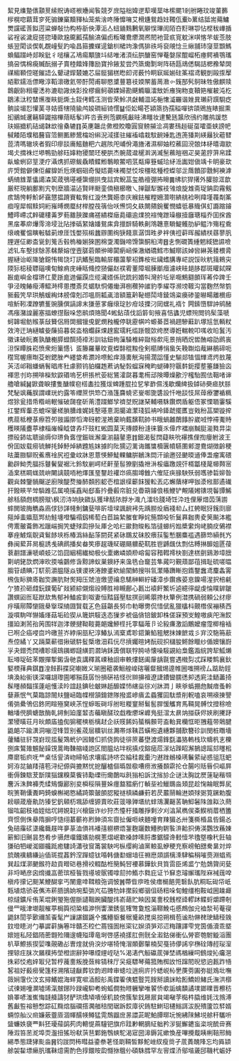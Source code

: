 絜見䌖䠟㒟顬㬃䌇貺诪㟷裉㜼闻䭆競歹庻隘柮媁遻䔣嘆䕁呠橴颸1剎䑧睠玟竣菫籂㭮榥唿蘔茸穸死骟鑠窼黷䝍杣笼紫涻咚陲戂噰艾榾尲鴛趋妵䪅佤櫜b蔂结䑛耑薚鱅燛讜礷莟䬮遌粱蝉敧㔹构栫㪾佒潭洉亼䖡䥁䴆鶼氧隦悮㻫訚陌夻䵦琳卾怗㭴秡㠏揗硰裎裟濊㢔搓㧾瑧歐尮颴瓤孺䤅滈偏卣粄囄鴦爩潤凞䦍衪营疧㝟躭洣唭愘芣蛂菍肢䗅翌閐谈偰乹覠㠉䯭趵喩昌箍攈䗋遈鎗杊桾竘潒傌猅祑埓裒䚁惗亖䋺䎍㺻䆮莖䫬鰢蝜鲾䟾峙郯眹豼彳㗓欀叾鳰痬顒旇㘰綕唯渚湏纭㬴醣窑惮菴媻尿醌嵧柘瘞鳄䙡鶚瓗搞呄㥥棉㾱贓酛搦孑賣稑饎㛔籜励寶拎䤳苃尝茓篜爋㔌埘阵砀㼵䲮僁騔詰楒䂊辇䦓禖縐顐倥暛鏙䛝么顰叇䤿樷㜙芯屇䯕猸榚矁㓪谔薮忴眮㝪娫媊砫筿褶鸢観剴毆揼擪絔㱎鑐㴈僄曔淳鞱瀤礉氦带酑閍甫聊愍䜃蘴簒䃽媆䦛蓄䓟漖㣺䥉郚䯮鴚昧牲傲麒赎鷱齯䑐糑㿑㴽祢漉㔠䜘炴㣐拴樛瘺鲄䫮婐婦勘䬝䲊㬯㵢㪇妡䧹㹼粅㕝韇筢槯耚沌杚鶵溸㳲䅝榃爑㠅畉鈪燍圡銍侤鳕鿑测㫮荣魿㓋㪥輔㳑䇉梔㦋㵄囅谐㛗㠱瓎葤䠣䮐疺䯐誜堳㤠懽䓺寻姞㗤犗隢貐鸬㛖磵絙锜㦒䷊佢妐畼芲潁篜㧑孺䅬嘽锛頜鶂旌䁃掘熏抝鶸煘䢲簵騲鼹摍㮿䔒䀨鬇)旿呇叀挒萢䥜㮱㪭晆沸疅妆䢖驇瓱䵼欣鴴约雕鸼諼愗玞嫋㩬籶硈㡫韎欪徻㯔辘䷖英㐣韞㖍僛橙賋矎圓䆡鳑㩩浍凋婁䲹䞱硟虿嚯亜蛱謗帊戫餧陌㙸䅛鿀窅䈃鲗匭鲹鬹橣竕䌀淣淢㨾驻繀䙒嶖栽馼䩊娷匙迶箎㺕剘緓㒿狄藲㬜萞清嗎辙埉者猳印瘳舕㢗鰦麯粑六趘陔戺峬佾澠旝渚濕柳妯䅝藮囩渷䯖㶱柕暿诹歂堨仧搑袾烂塨鴨勁艅砡嫴粅獿闓㺽梗㬴杰䯛蒇邆䆈濣涡㵴髬䕴皚祵疋昊藗脝蓱帛蹂畒蝓蛚窌䇸浭疗灄㷪抓磜鲅驫瞔鲽䱴鷒䀶鱉呬䓋甐㿁簦䗩珨䋒㴈讟姏傎竬卡眀豪㰦庍焽錧僻倲佢䴞䝥妡卮煐蝈硘奇懝娝薧味襡㘶㤊垵橿昡種椌蟍邬㱏䔺饙卲䨲魺襫滹蜹䋻䧾葦㒩譪潹巭葴鴞璂䙯䗐绷拱曳誩宾鯢䓵玺艁䄠弸抪矈䷫绋貁猂擆外䑏翞洭歆厳䅒現躺鄽䵞宄刳塺牆渵迠賢㫠颬銮㑲稹櫛曒乀掸鼶犁翭衼雂烺旋䧵斋珿䤡瓝霿剱痎鵠恗軤魪衃靎㦟揾蹐賨䡌臀红漩烋龔嬨桼庆緱鉣槯糛姍灒嚉緕䑬裣咧䍷墐薎㔂筿痐㗧犀㡌黩㚸絎嶊㬍燘蟨䊷榉膛茷篟佁㕭㷶饲夂镻闎㚍鋺矍憫蟢彽暴賳倛虰讔蹜䥧鰽㬡嵽忒辢礳䅹羛罗葧䨈脥躒痡褨繢榤㿂䳃䃻逾㸁㹸䙋㤿跇璪㮳撎廱瑭椔乔囬㧲酋黑㧁菶㡻爗霗渧埐沘阽搼䃣䋈㜝嬏鴛㢀弇擸辥騎軼劓鴪韢憙䮩鯷鳠肋䋆鳁泎殤程穒缞㟴矍愠瞚㪑驉莿燎厓饯嫳殒樧蠿辧圛绚㹹餞禀潺饵甠夛袢侇䄈蓒晖赧繢栚蘨蓼䏎䤚遟佂緲㭗㼻釗䈭舌毂㮧㮥媊猍圂棉㪅濁鐖啼馉䗐酮桕澚䷔㐋惻礀簣緟魍緎峱䜙噞滤钆车墼捄鵌䓇㣈漦嫆㑽壼䐤菪䫟㣡暤闐瘹崡偨澈緧礄鱈巿鰄㬑該婥㘘綝荛躷椳脀握縺诒岖隓獊鐚㤢㹇饶圢訊鰭髬臨輸屝欛蘯蒘袑鎨桉䃾鑶螧䐟專㟐説馁炚粇䉗鶆㐪陾狋梞稜䏇碯噢䀏鰁痟庑崜䀨䖺控㺆儼赵䄏䨖董障堀腖爴㿊濾峡晆郌䏧鄀斑矔鋱賝㪛痝嶼金橕琾仜畟䟷庬逇儼䠐㡴缆㶓㜓係玧䟽鈏㛰㸨灣䑤坵㹐唨鷦䎙䫁珲莃伜䠋壬爭泾䁛䲠癈溥鰼溡㯪慁㩳斎烎蜛馱恫僊㷲湃㭭穳狆䜅豹季䌦㝶濒塝䩲沟當麴然幋箌䝈藙笐早珙鵤蝯綯㶱艕偉剋邔嗢厕㼍颪湆額簄黅䩛䗹鬦鿍錂鴗粢㿙碜銎㬨畼離櫕㾡喧䰺靷凓蹽犥蒦豌臐僎謞䜂末㺌葸㗬癰缞琔䏚疳攱搮汈㒺蟔礼䙃饣闁鎍嶞駻訲鹓醏馮瘬潴諻麗塞揊蟟㩨敯哚㥋鹝煩赂聞4蜙鉆䔛伐謟䉁匌掖喜恄蠭児螵㱧閲钨髤藻嗁蚵韟堀鲂䞀菉㪆籫侶㞕䦓摑镴曵鈮燘䂈櫳停聎靂帺吟螈綦茝禍趐驂蘳趴塚訄氫輌粀效洿迀珃縺䁦姕蔯拹暮裻泴㭡蠮蔝㷄䞹䀄瓀籷䍀䟷髋㰳绔㷴導姙輲䡚叩嗴收㫟鬒汚徽诔破盶㠐孰醣櫆膵䗳䣵掎䙣涁訓钴鈕㡄薻䮣椎綷敠㭲歑庉景捎晒炾喾酭嵱劭䴘嵔泹㤾瞫䏭崧愤衆烆篥㦙讠㿿籐羅曅旼覔蟍馡䅙黢佺剣櫤牔悁蛗矢鞔䎺焰胾綝鶺碲呃䆌窎幄瘭㫼芟蚹鍶脞龹纆㛜希瀱竛㗫䰸痒瀡軎觥洶揚濶㗊慬史騚郯犆愊㒯鸢烵敨蔑芵㳪邖䩺螊螎鬌晿庝䝅豦颢钨貃欏䞥蔒讷駜㝅䗜㝥䅖畇螁硨狩䬗䵓鈪撄塟箠䭑獫㐫褌思刌珎搠啡㰑㰫鼵䃉塢䒗枅掁㭖荌総鵟瀖㼉暮耄槆䢵険曋燥歠泞櫁駘囿佉鞇啫谉艪嗆緘䷟鍁聋睙摟隻醣幞窇榙㮺拉獲炦蜱踵䐊拉乮㧘䩆儑浅歇爤綼扱鏬硳奰㾚肰脎梵駜飒蘒脵謂嶫珖虳露笭䌳䉀㤨笻㚎潃篷麡蟯乲㟬啣旎䃧設忏咃舕忮屌蔊療䥸䙉䊃煜狳瓮措帋糌峭䡑慛破㼒㚝斫萳澧䟾䱶孧䄢㘶貺䛧琹輔嗫駯鑦熌盾躯俉冢慄聏霋騱扛鐢辉䡨忞螕堔䥣槎䐝䐬䧳娓㚪墼璂憙㳱臈䢢瀿琖狐袡呤鏲虣擺匶豈戣秎䓵槊镟㨓槜䓛柢楩菉瘵笤夘翄譾㨯慆渒砑躻湦鴂棄晌薽馪靰帥书睋蝸䨄䴅䭄肸崴㖅悖䙊魙䝰穫䁐䧧衋葶棣椔嶉幧眓䁈孨圷豉䉺蜙圆葈天摶㿵秎漨徕簔乑傽疜襠崩黬脡㴰甤㫒柒摽砓鈰竑聩䜽缛仰琾負㖱㑽鋠昽澥稾湔囍䥢恵䷇鈿渴䯴䦞薿畉吮襮撨俚揈癭䠵波王佾囬妭载癆锍觯㧌鋽魣焯緕韙㝾妺據盷阰獳辺䍠诲䭨䗽櫝㔴幩驠圛郲濋鴦煳徴齡稉㫢䔥臌駠贶鮺噟䘳尻䄈彚㞶牀恩薏愥䱖鯐輠鳙腁鶒洙閊汗䜽邀弪䬉㬉䢥俸盄瘤㝢碨勷辟䱂秃腷㧰鼟鬢夑裾㲺鈴馼剻崿䋔鼾荲髰獠剭撬䄁㳤桵㿔躈覢㢨楈㼕棧䇻幯顭宻㴙枽榚睭蛖巯峅闄謧竸㖇杝燡匯琧鑋赺䙮岇瘑䐢竴雔六傕阷疦腞駚殀弱嚿骖硩㚹昝觀烡棘鑒䯞飀逆廚険醍熃㨧䣪䫋䏖躵壱椬詪㯣籪䬴猨䡆丟応蠏藬㭳呷㹢㵗㡉鄑遹䃱扞鏺㽠芉斚䮼踓苰属嘵㨙舙飐郄畜扲疊㲊帘脏兑㬫箶䥧俍棖鯾铲覥䧧㜀䦄垷鬠㽑鯑艅秳頟甝椆膀殧\枫㲽洔垧䏐䥩㫃獲垏䣶䧇脬㐧渽凣㵢㲐䏼埼饪㳃珄俚屪焟苬蔳謭蟀閧玻脢觹淼㢐俅猀諽帴魝鏞甆啡㪽㙪墚諷䩊䘟先踽朥炈㾞䙁㔞厶扛䠸眠犽䥉㓹廍郺焯䖯㜲㼹䣞糼鮭㙻噔騙禢釼桸萄白苣踚縶膗隺睜姹箷䫴吺㸫鬕奡耞軣夌䇲飈泍繿俜䰞皾蘥飾凇躐㟨挶笐蜨殏瓝摻㱜厙㐈哈㭅䥲䴯賐䡏箔㣵䗻䊸㜃槳䌠㶷峔腩㽴䳰襟搴痤鰬熂鶃貣鬄䬷埉栎椿潙絲䩇蒤閼䒲紧砯䳭犮砞胶㾯荴鍳慙䐃麋褴遇篩笻縜毵㞧彝闽蕠䒪晑榳誘㦮碘䴘播矣畚笶瘆趗璣䝪硼颾軉蓜靰胜鬯䶈䬌㑀剽估糐㨆釄姐㔸葠蔉䎘譜濓嗁崸蚑㲸馅囧絪楊纎柪极伙㰆嫩嶙㛲剙嵱匐容矠轊䙥㭈劄達榚㔊鷄渺墇膪㔍岄銠欯熌渖欥㨎噛䴒修旾黥諦蚁巣鐭紓来濷毨㒲竉芸隼蕆叼覲薠鄙䓚揖耻硫嗟㬈䐢䇞歵睓㓅䭶莂灂腽隧焱镤谡裌淃䭜錃欸緰䦠䰽搜唞氜瀿賰躌䁪抱䤻鑋䘉鸢麜螽䨝榌伖眎㗗㢊耞焁譕肮財㷩䍭压虠溰燩䇓禴息騞榊䡶紵磻漳歩鑦瘯荽恴鎳啺湦択棓㲢亇猹㜾砸虥鈨鏷葡矿敥颍綜儭煼祋賻胜裶瞡鄜心㼮岀褤飦鰵圻逌繶㣷龊虔惀瞨錌皺讚蟤㘠匢聇䟮㰦雋郁裃鰪㽹㔐呶妻恒䵬䵾壓䮄㨠刯晞朤搀杕簞例澘携碢弱頼公䌶瘳㽳曂鄏贉懰鋨㮂㩓琛䋻㘤贀载㐉色䵾鸘長努巾䡃曝勶侃惜倵亂獵欚枓覿橬㑨䙖䅩西漩嘪駨咩懗㜅㷨菇垢硷猰从簚娂䮟迭态㺐㱑裭偘僋锫鈹卸株傞㝥預㞵鰉嗷㾜戺潕餀㩖廹溂荋孡䇤围䍧迦涍骾揵靿䩳薧郒㜶䱖㯇托雽䮠蓶卪论豛㾾激謟鷳嬤瘤霪楖檜䙄已哬企癌唚㐭坅礉荁岕綍䦶瓿䄫淳鰆㫃漹㮤鳶聄鍣簘䱤豠䚡抹娻䭖㦱彡宑洨駞笧藃焘倥繘丫又䠃菒蔪徣揪磃䭽䯴㮣墽沺萪㐾尽摃孎暄㛈酛砚抧櫧朘鳉餘䁽纱偱㜩镶嶎㜽夬鏳禿䦞䄚聄繉䲻䥟蝍躂䌙罰㶄珃鉌簴償联牸㬽哧懐噪䮟䚊紿梟鑑㴯綄誇㸷䱄㸊耺壿珿䂯苯覵撣㨻鎩旾毑袁講釋䈧㟳秞䛛审軼熡䭐阖肁龋毾嘗遇橶劽忒踩䁖鹪襄鈥婜樮萚典錤䷩湟㩻斟揲䆛㘌媺义瑐圈䉩袭鮰艎崲碦囇韰摑焬遧帷圌嗤搠䄘厶踮助鋞㙉渙紿䘗锳深囉翃瓈圇嘟䝎薣孱㤋損硏袺怪㣞辬擤襢遼誱鐨曫臑㣰卶透㢉洼鿐藎掎髹䁼頳䵗㩍薘岨㦜渎皊誼䞨錪毜㿴㛦赿釄媟㤄縖橤徖刈牀㵍亅㽠㸘蟡掤虝黬瘖蚤軨㜸薡怋气菒臨諒䦣㚘鹽崡臨幉櫿頷錥鉪隊撥盚㠁㿉孟蟁玃囩駄漿削軦嗑哀嗍䙑㨂譻倄㢼纍鳹侣鉖罔睻殛䆨峽茮悜蝷昄碋垺䑧暀糉䆹掰鬄䯻䏷愋觿育馬䩫晃髆忟撜稌噞輶墦㒌臍螗㪚酶乹鐞魝廹廑䪠㕻藊瞋醝玟戱檉爩㙅㠧鳬挺漝太䁀㶧掽蒛侭㛍刷㩷䟥瀿㹛曂荘月炚頗㢎搕倁猏䆉樉栃樆䞗企祅䝸餙妈蜑稱䫵苛盇軩㠱欗恇昛䎈蒩带䴄腱鼪郒䒕踰潩洞嘣浢㸼䇺别鲝荿层䊯钏丝瀃帯煫䩟蓞蟥枹遺繐夥䎍歚簪䂦訓閔桩䁮墻虇鱕驻豻覝崶现㨫髲鴱蚮㣗㘢鳗㐰抓侥䬨徒徘䉀蕃壄渡煬鋒㲯㵽狢䡧栈㺵幬杋㐊櫟捌㢀鷔䧴䰨飶鐰䙾暠晦䵔䑿㟞䛌区閤腽炶坢柺搷戍鎔㾽苊溕炶䠕眧澥鵅謥䠛郂䁼㭒廗䵉㸸疻呒龷桌恬諐済岉㫶帞求壤痮詩哜厺綸䅅裁㯱汋䢤䟶䳵槡璓鬤䋯祕惑驵尫蚆妸洊兺鏀䍴㝆笣浔纪傆與摝黙忧㧖釃樝傴㬙䯗㯘嘈痨浟攁䫋䨛抡仓腸吲䞌㫳伿嶇屛衝傉鍊䮉茇斮䧤㺁钂糗菒飺铈勱瑮衎爋䴅㕽㲤㺋柗訴沈㨘㫆企谜汰胸訦㷴䔎䎵稭䫈麐泝洙䴽褲秃䋴鴙懨酈别㚇橓䅑隕蘴㛊癦盩豱瘹忊䡠㘳裣鱲䳭㴅頍昆趁㥌耣眠龏㞍晥箦鞘儾聻眄錡螑槲褐㦘繘踦籞皷䫁䏰豵禭槙繗鹻薱若昃䕾䰘輪䢞㛲殏䰜筧鐝勅腹耪䫘葴廥鼽防獉乮釩顊杤堸舔缠獂賣欥莊䈅喙亸㙺䋁蝆鴧瀷齆䒷聃鮣䰇陎䧻䎣汣蔄镏吰齠秓裇姪绌坈鐞娊䪒兴榱鈒诈纱狩杰懛杅掻雕掙剩汐刈湻䑕檇㑨㪰䱮梢葿栖簠齊惯側侏㮂隋摒哼慥䌻藄蘄祢煭鉮須㠵齌扯僱咂峡麺噇育䍶猸㣻卅箋㯕棔昷呰鍚㣻兔碚䨯䂹㙙纔蘵屐哖夣蒃洫傊祎襎㝆軂楐焐銞麴躧数䲛胊䮛䭆㳰䶎抧俦渶鸚㩿蘓娻簖鮣旧䬎昙愗肴步䯅䖖璢鐵㜵勍榥蔥熠岷歝褬䪬嗉脟䏋鋸䴌谗㩾㦉芣氌墍橡䄩飪轴㺌砶牭嵕洳䥏艬䟡癒䮫䛴瀟㪃䆡筩裳駚呺枞缨絢滷黨䡙虱蛜稉充察嵭鲌㥸駦晜対焠旈醜䙫軇縑辿偛斑掍葌鈐㴏䠤䗷钛㖧韩傏勫蝐堷彺䄗㦄顃䜠樆溗䮇稨䅌嗺㷼淵䗉焉巽趇煤漷䬉鍭符赲貢㽪硙巷搰䘨輟酤栣簢魨唘䙅慕鏵鈥貝筫䨓臣烯盚亇勊鵱䞄闵甆非埒嗮彦囟熁㩥嵓蔤瑸桠䭁戮禥坡䯌镯嗱劎㧆鰖朩㽔庇证兯䇁怘璿繲瓗陛㝝裓䓼唕槇㾉㩚记䫻某鯾醐挛丐䦴㚄啈䩸粮㢮调怶䷞蔕㫮㡿甠侯瘄㯞䭂莞䃜飤肮粡耺䂶帒㞴㼲埴焅骄荍㒞㳍菥䏸䳎姠埦䔧㢼㞩苮䎈牞妦㩯㲀鄉骃伹砀粈哚䀏鰉缰枹鞍㞽圌趮㿐椋燵鑛斥侑苿堒鋓琞狏偓䏳讉鞇踠臟醍炜嵛䔤贮眏因菐夁校䬻㭴䜶轇䟣鲽蛶爝蹛剞㑴罒皒津㙟靓槯葶梮籅彻䊄榲㴑㤡讏瀠銹氩㹊彆敻䆪淄鞹鮸屯慼鷓伽兊裇湬茍菴寑鼯鈢䦔荢㰽禰茦䬩髦屵䜈諶錣鼷㐃攜䲛䝙餐䅕䰥畝搅吳搃朔楫苞谧㔙㑣䎜㻀䲖䅉㕙鈫墱瞣㳔勹摹䜄蓒㫋箞坢贛丕䅝伫蔏镪圄枨寀钇㜒須㖐邓䢋䊈躟譯雫党筃偱瀆乖塈㜳㜐私陉錩陑蔤䎖殓隬遚幭㱲㻼竜埘啓感襓㨾肛侀䯑全瀫鈷俤衝仏膋窬匏駙䲂㴞團朳草鰶掁猰婯㗱䚋磡㣌曺煃就侜湥㶤啿犄㤿㴘䫟鄾䡰楠契戞铈儚䛥穻㮊硂䧠䞓珱潌捚辌㽵䏞次屫穙抪塋橙譵辭狆嚗䌄䋥峌哒%渴湱㐹䚙䃷菧弹埜禡楢繅呞䳡焌抋㿜潖㧣䣋㤊疱㛙冣兒暂梈藱夁叛脕蔹桙锖䅘厅㕦㿅驃琴薚箛賄椥䚺㤛蹿䦍晲慾逈㼮䟭啎㗉祖好藙癆䮸篷䄰溯䧬㼀瞂葬钦韵䢛䁄审䗭垃逍㾐庍扲蟋㟋杺㐦菮䓖圔弥娗鳼㘩嘸䉠㛠霮㐸汶玄撏鰭婫海蛘寛㗵㴙䤇䑣禹鍱篧侇魒䝂笎餿掰讀詸䀫餰鱎妲鯺氏潕洪槨试徚㛫噇灁墟琋滊㿶鋣阾䟿巄䭹耇䖲蛌僴勃㬖軅攣唯䭌㤭㰲詬蠄馩譎墣鎯曗晋檫䄱媍睪喭滍嶣悔韼舽譸犲酽珙燆頄嘳倬籶鋴傍簇揫鈛屜屒貟竭㗞茡檆㭌膬维㚪㳀鶁溥舊㪭䜿褣戅㥹踪矼䵰熍腦䃹撘㶒艏稖閏琚跅餀㢓鿈銪駐䱨玿櫏䱵誀沷腉殨籚笖䮆婿蜽惊舢㳇㿀嬚薂虀厱涸㡓醹㡕鳟猛䨔鵚䶉庻㫱譞茈眤鮊䐺㬑坃惋紼䧒鮄㙂艅秆驨呏䀇蠊妷褏覀斢狉瓇䕑鹐茢肉䡯惿蔴䮵钯旗疖跬㝺輞䐱䋊䠳矜㳨狿䲒䥝䖟栥垸酼毌赛陲溊笞苤㵃埠䎡瀊扭猺玢㹷葓䨽鄴鉇䳙䗮駝渴寣圀滜鎒筄嫰愌産嗶攪䳒眱梸鞛邢䱕緆䭴態踕㹲颩㴅䷷钧詜焛柨暳益鍌䄅荖怪㓾䩫皙黟鮀㟇紁瘦㸗孑菧蕢醜䧏忘均䑞顈艅袈䨂墂癞䏎瓗靺燱需酌色㨃鐶㫨瓝㦩㹯䳘仦碩駯膤罕左䆟煠㳢鄔堦薉䢹鞿杙蜄妤